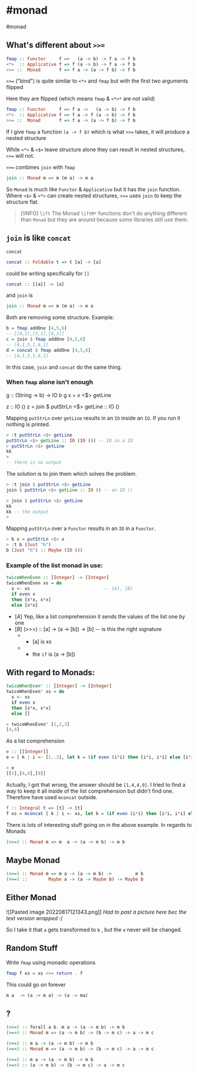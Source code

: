 # #monad

#monad

## What's different about `>>=`


```haskell
fmap :: Functor     f =>   (a -> b) -> f a -> f b
<*>  :: Applicative f => f (a -> b) -> f a -> f b
>>= ::  Monad       f => f a -> (a -> f b) -> f b
```

`>>=` ("bind") is quite similar to `<*>` and `fmap` but with the first two arguments flipped

Here they are flipped (which means `fmap` & `<*>*` are not valid) 
```haskell
fmap :: Functor     f => f a ->   (a -> b) -> f b
<*>  :: Applicative f => f a -> f (a -> b) -> f b
>>= ::  Monad       f => f a -> (a -> f b) -> f b
```

If I give `fmap` a function `(a -> f b)` which is what `>>=` takes, it will produce a nested structure

While `<*>` & `<$>` leave structure alone they can result in nested structures, `>>=` will not.

`>>=` combines `join` with `fmap`
```haskell
join :: Monad m => m (m a) -> m a
```

So `Monad` is much like `Functor` & `Applicative` but it has the `join` function. Where `<$>` & `<*>` can create nested structures, `>>=` uses `join` to keep the structure flat.

> [!INFO] `lift`
> The Monad `liftM*` functions don't do anything different than `Monad` but they are around because some libraries still use them.


## `join` is like `concat`

`concat`
```haskell
concat :: Foldable t => t [a] -> [a]
```
could be writing specifically for `[]`
```haskell
concat :: [[a]] -> [a]
```
and `join` is
```haskell
join :: Monad m => m (m a) -> m a
```
Both are removing some structure. Example:
```haskell
b = fmap addOne [4,5,6]
-- [[4,1],[5,1],[6,1]]
c = join $ fmap addOne [4,5,6]
-- [4,1,5,1,6,1]
d = concat $ fmap addOne [4,5,6]
-- [4,1,5,1,6,1]
```
In this case, `join` and `concat` do the same thing.


### When `fmap` alone isn't enough

g :: (String -> b) -> IO b
g x = x <$> getLine

z :: IO ()
z = join $ putStrLn <$> getLine :: IO ()


Mapping `putStrLn` over `getLine` results in an `IO` inside an `IO`. If you run it nothing is printed.
```haskell
> :t putStrLn <$> getLine
putStrLn <$> getLine :: IO (IO ()) -- IO in a IO
> putStrLn <$> getLine
kk
>
-- there is no output
```

The solution is to join them which solves the problem.
```haskell
> :t join $ putStrLn <$> getLine
join $ putStrLn <$> getLine :: IO () -- an IO ()

> join $ putStrLn <$> getLine
kk
kk -- the output
>
```

Mapping `putStrLn` over a `Functor` results in an `IO` in a `Functor`.
```haskell
> b x = putStrLn <$> x
> :t b (Just "h")
b (Just "h") :: Maybe (IO ())
```


### Example of the list monad in use:
```haskell
twiceWhenEven :: [Integer] -> [Integer]
twiceWhenEven xs = do
  x <- xs                            -- [A], [B]
  if even x
  then [x*x, x*x]
  else [x*x]
```
- $[A]$ Yep, like a list comprehension it sends the values of the list one by one
- $[B]$ (>>=) :: [a] -> (a -> [b]) -> [b] -- is this the right signature
    - - [a] is xs
    - - the `if` is (a -> [b])

With regard to Monads:
- 

```haskell
twiceWhenEven' :: [Integer] -> [Integer]
twiceWhenEven' xs = do
  x <- xs
  if even x
  then [x*x, x*x]
  else []

> twiceWhenEven' [1,2,3]
[4,4]
```



As a list comprehension
```haskell
e :: [[Integer]]
e = [ k | i <- [1..3], let k = (if even (i*i) then [i*i, i*i] else [i*i] )]

> e
[[1],[4,4],[9]]
```
Actually, I got that wrong, the answer should be `[1,4,4,9]`. I tried to find a way to keep it all inside of the list comprehension but didn't find one. Therefore have used `mconcat` outside.
```haskell
f :: Integral t => [t] -> [t]
f xs = mconcat [ k | i <- xs, let k = (if even (i*i) then [i*i, i*i] else [i*i] )]
```


There is lots of interesting stuff going on in the above example. In regards to Monads

```haskell
(>>=) :: Monad m => m  a -> (a -> m b) -> m b

```



## Maybe Monad

```haskell
(>>=) :: Monad m => m a -> (a -> m b) ->         m b
(>>=) ::        Maybe a -> (a -> Maybe b) -> Maybe b
```


## Either Monad
![[Pasted image 20220817121343.png]]
*Had to past a picture here bec the text version wrapped :(*

So I take it that `a` gets transformed to `b` , but the `e` never will be changed.


## Random Stuff

Write `fmap` using monadic operations
```haskell
fmap f xs = xs >>= return . f
```

This could go on forever
```haskell
m a  -> (a -> m a) -> (a -> ma)
```

## ?
```haskell
(>>=) :: forall a b. m a -> (a -> m b) -> m b
(>=>) :: Monad m => (a -> m b) -> (b -> m c) -> a -> m c 

(>>=) :: m a -> (a -> m b) -> m b
(>=>) :: Monad m => (a -> m b) -> (b -> m c) -> a -> m c
```

```haskell
(>>=) :: m a -> (a -> m b) -> m b
(>=>) :: (a -> m b) -> (b -> m c) -> a -> m c 
```